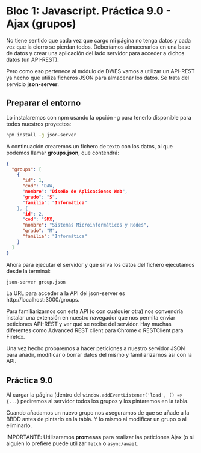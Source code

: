 # Bloc 1: Javascript. Práctica 9.0 - Ajax (grupos)

No tiene sentido que cada vez que cargo mi página no tenga datos y cada vez que la cierro se pierdan todos. Deberíamos almacenarlos en una base de datos y crear una aplicación del lado servidor para acceder a dichos datos (un API-REST).

Pero como eso pertenece al módulo de DWES vamos a utilizar un API-REST ya hecho que utiliza ficheros JSON para almacenar los datos. Se trata del servicio **json-server**.

## Preparar el entorno
Lo instalaremos con npm usando la opción -g para tenerlo disponible para todos nuestros proyectos:
```bash
npm install -g json-server
```

A continuación crearemos un fichero de texto con los datos, al que podemos llamar **groups.json**, que contendrá:
```json
{
  "groups": [
    {
      "id": 1,
      "cod": "DAW,
      "nombre": "Diseño de Aplicaciones Web",
      "grado": "S",
      "familia": "Informática"
    }, {
      "id": 2,
      "cod": "SMX,
      "nombre": "Sistemas Microinformáticos y Redes",
      "grado": "M",
      "familia": "Informática"
    }
  ]
}
```

Ahora para ejecutar el servidor y que sirva los datos del fichero ejecutamos desde la terminal:
```bash
json-server group.json
```

La URL para acceder a la API del json-server es http://localhost:3000/groups.

Para familiarizarnos con esta API (o con cualquier otra) nos convendría instalar una extensión en nuestro navegador que nos permita enviar peticiones API-REST y ver qué se recibe del servidor. Hay muchas diferentes como Advanced REST client para Chrome o RESTClient para Firefox.

Una vez hecho probaremos a hacer peticiones a nuestro servidor JSON para añadir, modificar o borrar datos del mismo y familiarizarnos así con la API.

## Práctica 9.0
Al cargar la página (dentro del `window.addEventListener('load', () => {...`) pediremos al servidor todos los grupos y los pintaremos en la tabla.

Cuando añadamos un nuevo grupo nos aseguramos de que se añade a la BBDD antes de pintarlo en la tabla. Y lo mismo al modificar un grupo o al eliminarlo.

IMPORTANTE: Utilizaremos **promesas** para realizar las peticiones Ajax (o si alguien lo prefiere puede utilizar `fetch` o `async/await`.
